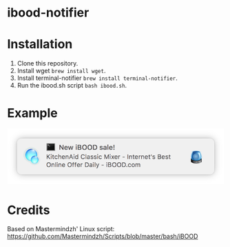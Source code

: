 # ibood-notifier

# Installation
1. Clone this repository.
2. Install wget `brew install wget`.
3. Install terminal-notifier `brew install terminal-notifier`.
4. Run the ibood.sh script `bash ibood.sh`.

# Example
![example](https://github.com/IncognitoCore/ibood-notifier/raw/master/Examples/Screen%20Shot%202018-02-27%20at%2010.20.14.png "Example")

# Credits
Based on Mastermindzh' Linux script: https://github.com/Mastermindzh/Scripts/blob/master/bash/iBOOD
